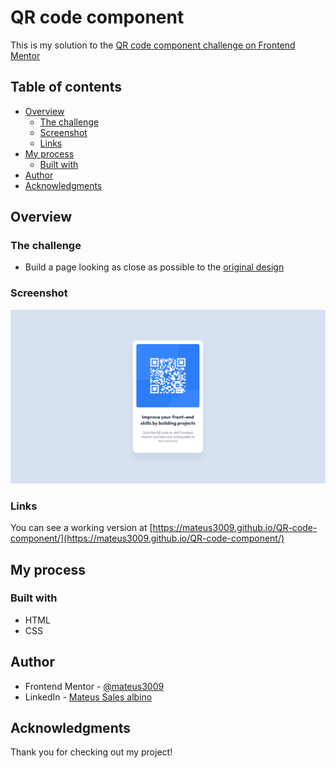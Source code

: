 # QR code component

This is my solution to the [QR code component challenge on Frontend Mentor](https://www.frontendmentor.io/challenges/qr-code-component-iux_sIO_H)

## Table of contents

- [Overview](#overview)
  - [The challenge](#the-challenge)
  - [Screenshot](#screenshot)
  - [Links](#links)
- [My process](#my-process)
  - [Built with](#built-with)
- [Author](#author)
- [Acknowledgments](#acknowledgments)

## Overview

### The challenge

- Build a page looking as close as possible to the [original design](./design/desktop-design.jpg)

### Screenshot

![Result](./solution.png)

### Links

You can see a working version at [https://mateus3009.github.io/QR-code-component/](https://mateus3009.github.io/QR-code-component/)

## My process

### Built with

- HTML
- CSS

## Author

 - Frontend Mentor - [@mateus3009](https://www.frontendmentor.io/profile/mateus3009)
 - LinkedIn - [Mateus Sales albino](https://www.linkedin.com/in/mateusalbino/)

## Acknowledgments

Thank you for checking out my project!
